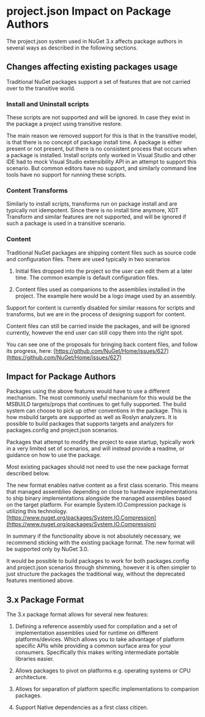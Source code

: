 # project.json Impact on Package Authors

The project.json system used in NuGet 3.x affects package authors in several ways as described in the following sections.

## Changes affecting existing packages usage

Traditional NuGet packages support a set of features that are not carried over to the transitive world. 

### Install and Uninstall scripts 

These scripts are not supported and will be ignored. In case they exist in the package a project using transitive restore. 

The main reason we removed support for this is that in the transitive model, is that there is no concept of package install time. A package is either present or not present, but there is no consistent process that occurs when a package is installed. Install scripts only worked in Visual Studio and other IDE had to mock Visual Studio extensibility API in an attempt to support this scenario. But common editors have no support, and similarly command line tools have no support for running these scripts. 


### Content Transforms 

Similarly to install scripts, transforms run on package install and are typically not idempotent. Since there is no install time anymore, XDT Transform and similar features are not supported, and will be ignored if such a package is used in a transitive scenario. 


### Content 

Traditional NuGet packages are shipping content files such as source code and configuration files. There are used typically in two scenarios 

1. Initial files dropped into the project so the user can edit them at a later time. The common example is default configuration files. 

2. Content files used as companions to the assemblies installed in the project. The example here would be a logo image used by an assembly. 

Support for content is currently disabled for similar reasons for scripts and transforms, but we are in the process of designing support for content. 

Content files can still be carried inside the packages, and will be ignored currently, however the end user can still copy them into the right spot. 

You can see one of the proposals for bringing back content files, and follow its progress, here: [https://github.com/NuGet/Home/issues/627](https://github.com/NuGet/Home/issues/627)   

## Impact for Package Authors

Packages using the above features would have to use a different mechanism. The most commonly useful mechanism for this would be the MSBUILD targets/props that continues to get fully supported. The build system can choose to pick up other conventions in the package. This is how msbuild targets are supported as well as Roslyn analyzers. It is possible to build packages that supports targets and analyzers for packages.config and project.json scenarios. 

Packages that attempt to modify the project to ease startup, typically work in a very limited set of scenarios, and will instead provide a readme, or guidance on how to use the package. 

Most existing packages should not need to use the new package format described below. 

The new format enables native content as a first class scenario. This means that managed assemblies depending on close to hardware implementations to ship binary implementations alongside the managed assemblies based on the target platform. For example System.IO.Compression package is utilizing this technology.  [https://www.nuget.org/packages/System.IO.Compression](https://www.nuget.org/packages/System.IO.Compression)  

In summary if the functionality above is not absolutely necessary, we recommend sticking with the existing package format. The new format will be supported only by NuGet 3.0. 

It would be possible to build packages to work for both packages.config and project.json scenarios through shimming, however it is often simpler to just structure the packages the traditional way, without the deprecated features mentioned above. 


## 3.x Package Format  ##

The 3.x package format allows for several new features: 

1. Defining a reference assembly used for compilation and a set of implementation assemblies used for runtime on different platforms/devices. Which allows you to take advantage of platform specific APIs while providing a common surface area for your consumers. Specifically this makes writing intermediate portable libraries easier. 

2. Allows packages to pivot on platforms e.g. operating systems or CPU architecture. 

3. Allows for separation of platform specific implementations to companion packages. 

4. Support Native dependencies as a first class citizen. 